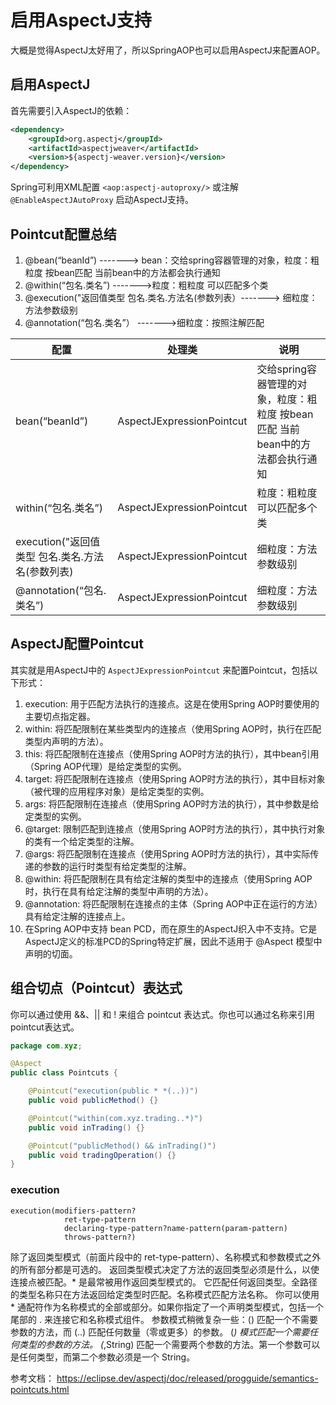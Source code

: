 # 启用AspectJ支持
大概是觉得AspectJ太好用了，所以SpringAOP也可以启用AspectJ来配置AOP。

## 启用AspectJ
首先需要引入AspectJ的依赖：
```xml
<dependency>
    <groupId>org.aspectj</groupId>
    <artifactId>aspectjweaver</artifactId>
    <version>${aspectj-weaver.version}</version>
</dependency>
```
Spring可利用XML配置 `<aop:aspectj-autoproxy/>` 或注解 `@EnableAspectJAutoProxy` 启动AspectJ支持。


## Pointcut配置总结
1. @bean(“beanId”) -------> bean：交给spring容器管理的对象，粒度：粗粒度 按bean匹配 当前bean中的方法都会执行通知
2. @within(“包名.类名”) ------->粒度：粗粒度 可以匹配多个类
3. @execution("返回值类型 包名.类名.方法名(参数列表）-------> 细粒度：方法参数级别
4. @annotation(“包名.类名”） ------->细粒度：按照注解匹配

| 配置                               | 处理类                       | 说明                                              |
|----------------------------------|---------------------------|-------------------------------------------------|
| bean(“beanId”)                   | AspectJExpressionPointcut | 交给spring容器管理的对象，粒度：粗粒度 按bean匹配 当前bean中的方法都会执行通知 |
| within(“包名.类名”)                  | AspectJExpressionPointcut | 粒度：粗粒度 可以匹配多个类                                  |
| execution("返回值类型 包名.类名.方法名(参数列表) | AspectJExpressionPointcut | 细粒度：方法参数级别                                      |
| @annotation(“包名.类名”)             | AspectJExpressionPointcut | 细粒度：方法参数级别                                      |

## AspectJ配置Pointcut
其实就是用AspectJ中的 `AspectJExpressionPointcut` 来配置Pointcut，包括以下形式：
1. execution: 用于匹配方法执行的连接点。这是在使用Spring AOP时要使用的主要切点指定器。
2. within: 将匹配限制在某些类型内的连接点（使用Spring AOP时，执行在匹配类型内声明的方法）。
3. this: 将匹配限制在连接点（使用Spring AOP时方法的执行），其中bean引用（Spring AOP代理）是给定类型的实例。
4. target: 将匹配限制在连接点（使用Spring AOP时方法的执行），其中目标对象（被代理的应用程序对象）是给定类型的实例。
5. args: 将匹配限制在连接点（使用Spring AOP时方法的执行），其中参数是给定类型的实例。
6. @target: 限制匹配到连接点（使用Spring AOP时方法的执行），其中执行对象的类有一个给定类型的注解。
7. @args: 将匹配限制在连接点（使用Spring AOP时方法的执行），其中实际传递的参数的运行时类型有给定类型的注解。
8. @within: 将匹配限制在具有给定注解的类型中的连接点（使用Spring AOP时，执行在具有给定注解的类型中声明的方法）。
9. @annotation: 将匹配限制在连接点的主体（Spring AOP中正在运行的方法）具有给定注解的连接点上。
10. 在Spring AOP中支持 bean PCD，而在原生的AspectJ织入中不支持。它是AspectJ定义的标准PCD的Spring特定扩展，因此不适用于 @Aspect 模型中声明的切面。

## 组合切点（Pointcut）表达式
你可以通过使用 &&、|| 和 ! 来组合 pointcut 表达式。你也可以通过名称来引用pointcut表达式。
```java
package com.xyz;

@Aspect
public class Pointcuts {

    @Pointcut("execution(public * *(..))")
    public void publicMethod() {}

    @Pointcut("within(com.xyz.trading..*)")
    public void inTrading() {}

    @Pointcut("publicMethod() && inTrading()")
    public void tradingOperation() {}
}
```

### execution
```
execution(modifiers-pattern?
            ret-type-pattern
            declaring-type-pattern?name-pattern(param-pattern)
            throws-pattern?)
```
除了返回类型模式（前面片段中的 ret-type-pattern）、名称模式和参数模式之外的所有部分都是可选的。
返回类型模式决定了方法的返回类型必须是什么，以使连接点被匹配。* 是最常被用作返回类型模式的。
它匹配任何返回类型。全路径的类型名称只在方法返回给定类型时匹配。名称模式匹配方法名称。
你可以使用 * 通配符作为名称模式的全部或部分。如果你指定了一个声明类型模式，包括一个尾部的 . 来连接它和名称模式组件。
参数模式稍微复杂一些：() 匹配一个不需要参数的方法，而 (..) 匹配任何数量（零或更多）的参数。 (*) 模式匹配一个需要任何类型的参数的方法。
(*,String) 匹配一个需要两个参数的方法。第一个参数可以是任何类型，而第二个参数必须是一个 String。

参考文档： https://eclipse.dev/aspectj/doc/released/progguide/semantics-pointcuts.html